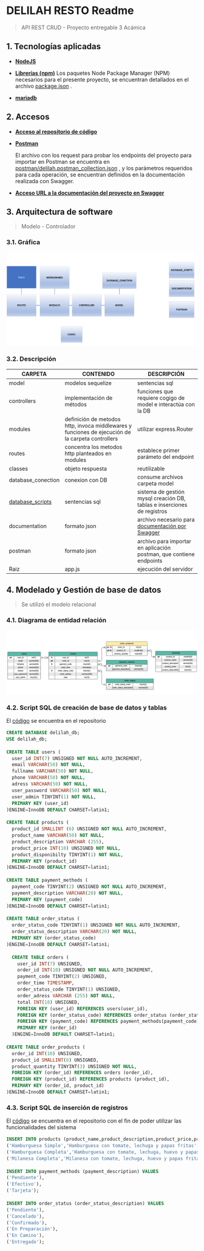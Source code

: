 
# **DELILAH RESTO Readme**
> API REST CRUD - Proyecto entregable 3 Acámica
## **1. Tecnologías aplicadas**


* [**NodeJS**](https://nodejs.org/es/)

* [**Librerías (npm)**](https://www.npmjs.com/)
Los paquetes Node Package Manager (NPM) necesarios para el presente proyecto, se encuentran detallados en el archivo [package.json](https://github.com/GustavoCarrena/delilah_resto/blob/main/package.json) .
* [**mariadb**](https://mariadb.org/documentation/)

## **2. Accesos**

* [**Acceso al repositorio de código**](https://github.com/GustavoCarrena/delilah_resto.git)

* [**Postman**](https://www.postman.com/)

    El archivo con los request para probar los endpoints del proyecto para importar en Postman se encuentra en [postman/delilah.postman_collection.json](https://github.com/GustavoCarrena/delilah_resto/blob/main/postman/delilah.postman_collection.json) , y los parámetros requeridos para cada operación, se encuentran definidos en la documentación realizada con Swagger.

* [**Acceso URL a la documentación del proyecto en Swagger**](http://localhost:3000/delilah_documentation/)  

## **3. Arquitectura de software**  

>Modelo - Controlador

### **3.1. Gráfica**
![graf](img/modelo.png)
### **3.2. Descripción**
|CARPETA    |CONTENIDO |DESCRIPCIÓN |
| ----------| --------  | --------|
| model         |modelos sequelize  | sentencias sql |
| controllers   |implementación de métodos | funciones que requiere cogigo de model e interactúa con la DB |
| modules       |definición de metodos http, invoca middlewares y funciones de ejecución de la carpeta controllers  | utilizar express.Router |
| routes        |concentra los metodos http planteados en modules  | establece primer parámeto del endpoint |
| classes       |objeto respuesta  | reutilizable |
| database_conection   |conexion con DB  | consume archivos carpeta model |
| [database_scripts](https://github.com/GustavoCarrena/delilah_resto/tree/main/database_scripts/scripts/scripts)   |sentencias sql  | sistema de gestión mysql creación DB, tablas e inserciones de registros|
| documentation   |formato json  | archivo necesario para [documentación por Swagger](http://localhost:3000/delilah_documentation/) |
| postman   |formato json  | archivo para importar en aplicación postman, que contiene endpoints |
| Raiz   |app.js  | ejecución del servidor |
## **4. Modelado y Gestión de base de datos**
> Se utilizó el modelo relacional
### **4.1. Diagrama de entidad relación**
![diagramaER](/img/diagramaER.png)
### **4.2. Script SQL de creación de base de datos y tablas**
El [código](https://github.com/GustavoCarrena/delilah_resto/tree/main/database_scripts/scripts/scripts) se encuentra en el repositorio

```sql
CREATE DATABASE delilah_db;
USE delilah_db;

CREATE TABLE users (
  user_id INT(7) UNSIGNED NOT NULL AUTO_INCREMENT,
  email VARCHAR(50) NOT NULL,
  fullname VARCHAR(50) NOT NULL,
  phone VARCHAR(50) NOT NULL, 
  adress VARCHAR(50) NOT NULL,
  user_password VARCHAR(50) NOT NULL, 
  user_admin TINYINT(1) NOT NULL, 
  PRIMARY KEY (user_id)
)ENGINE=InnoDB DEFAULT CHARSET=latin1;

CREATE TABLE products (
  product_id SMALLINT (6) UNSIGNED NOT NULL AUTO_INCREMENT,
  product_name VARCHAR(50) NOT NULL,
  product_description VARCHAR (255),
  product_price INT(10) UNSIGNED NOT NULL,
  product_disponibilty TINYINT(1) NOT NULL, 
  PRIMARY KEY (product_id)
)ENGINE=InnoDB DEFAULT CHARSET=latin1;

CREATE TABLE payment_methods (
  payment_code TINYINT(2) UNSIGNED NOT NULL AUTO_INCREMENT,
  payment_description VARCHAR(20) NOT NULL,
  PRIMARY KEY (payment_code)
)ENGINE=InnoDB DEFAULT CHARSET=latin1;

CREATE TABLE order_status (
  order_status_code TINYINT(1) UNSIGNED NOT NULL AUTO_INCREMENT,
  order_status_description VARCHAR(20) NOT NULL, 
  PRIMARY KEY (order_status_code)
)ENGINE=InnoDB DEFAULT CHARSET=latin1;

  CREATE TABLE orders (
    user_id INT(7) UNSIGNED,
    order_id INT(10) UNSIGNED NOT NULL AUTO_INCREMENT,
    payment_code TINYINT(2) UNSIGNED,
    order_time TIMESTAMP,
    order_status_code TINYINT(1) UNSIGNED,
    order_adress VARCHAR (255) NOT NULL,
    total INT(10) UNSIGNED,
    FOREIGN KEY (user_id) REFERENCES users(user_id),
    FOREIGN KEY (order_status_code) REFERENCES order_status (order_status_code),
    FOREIGN KEY (payment_code) REFERENCES payment_methods(payment_code),
    PRIMARY KEY (order_id)
  )ENGINE=InnoDB DEFAULT CHARSET=latin1;

CREATE TABLE order_products (
  order_id INT(10) UNSIGNED,
  product_id SMALLINT(6) UNSIGNED,
  product_quantity TINYINT(3) UNSIGNED NOT NULL,
  FOREIGN KEY (order_id) REFERENCES orders (order_id),
  FOREIGN KEY (product_id) REFERENCES products (product_id),
  PRIMARY KEY (order_id, product_id)
)ENGINE=InnoDB DEFAULT CHARSET=latin1;
```
### **4.3. Script SQL de inserción de registros**
El [código](https://github.com/GustavoCarrena/delilah_resto/blob/main/database_scripts/scripts/scripts/db_inserts.sql) se encuentra en el repositorio con el fin de poder utilizar las funcionalidades del sistema

```sql
INSERT INTO products (product_name,product_description,product_price,product_disponibilty) VALUES
('Hamburguesa Simple','Hamburguesa con tomate, lechuga y papas fritas',500,1),
('Hamburguesa Completa','Hamburguesa con tomate, lechuga, huevo y papas fritas',700,1),
('Milanesa Completa','Milanesa con tomate, lechuga, huevo y papas fritas',600,1);

INSERT INTO payment_methods (payment_description) VALUES
('Pendiente'),
('Efectivo'),
('Tarjeta');

INSERT INTO order_status (order_status_description) VALUES
('Pendiente'),
('Cancelado'),
('Confirmado'),
('En Preparación'),
('En Camino'),
('Entregado');
 ```